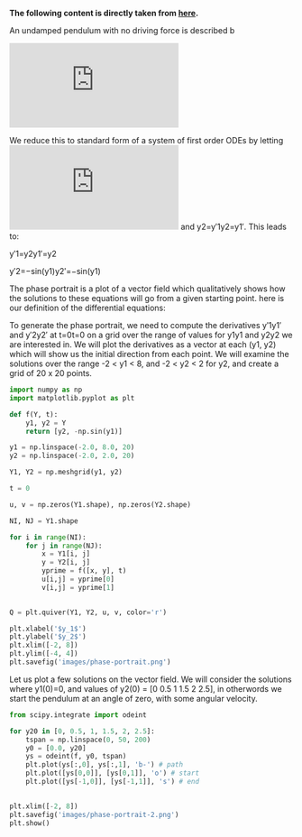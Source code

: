 **The following content is directly taken from [here](http://kitchingroup.cheme.cmu.edu/blog/2013/02/21/Phase-portraits-of-a-system-of-ODEs/).**

An undamped pendulum with no driving force is described b

![](https://latex.codecogs.com/svg.latex?%24y%5E%5Cprime%20%5E%5Cprime%20&plus;%20%5Csin%28y%29%3D0%24)



We reduce this to standard form of a system of first order ODEs by letting ![](https://latex.codecogs.com/svg.latex?y%5E%5Cprime%20%3D%20y_2) and y2=y′1y2=y1′. This leads to:

y′1=y2y1′=y2

y′2=−sin(y1)y2′=−sin(y1)

The phase portrait is a plot of a vector field which qualitatively shows how the solutions to these equations will go from a given starting point. here is our definition of the differential equations:

To generate the phase portrait, we need to compute the derivatives y′1y1′ and y′2y2′ at t=0t=0 on a grid over the range of values for y1y1 and y2y2 we are interested in. We will plot the derivatives as a vector at each (y1, y2) which will show us the initial direction from each point. We will examine the solutions over the range -2 < y1 < 8, and -2 < y2 < 2 for y2, and create a grid of 20 x 20 points.
```python
import numpy as np
import matplotlib.pyplot as plt

def f(Y, t):
    y1, y2 = Y
    return [y2, -np.sin(y1)]

y1 = np.linspace(-2.0, 8.0, 20)
y2 = np.linspace(-2.0, 2.0, 20)

Y1, Y2 = np.meshgrid(y1, y2)

t = 0

u, v = np.zeros(Y1.shape), np.zeros(Y2.shape)

NI, NJ = Y1.shape

for i in range(NI):
    for j in range(NJ):
        x = Y1[i, j]
        y = Y2[i, j]
        yprime = f([x, y], t)
        u[i,j] = yprime[0]
        v[i,j] = yprime[1]
     

Q = plt.quiver(Y1, Y2, u, v, color='r')

plt.xlabel('$y_1$')
plt.ylabel('$y_2$')
plt.xlim([-2, 8])
plt.ylim([-4, 4])
plt.savefig('images/phase-portrait.png')
```
Let us plot a few solutions on the vector field. We will consider the solutions where y1(0)=0, and values of y2(0) = [0 0.5 1 1.5 2 2.5], in otherwords we start the pendulum at an angle of zero, with some angular velocity.

```python
from scipy.integrate import odeint

for y20 in [0, 0.5, 1, 1.5, 2, 2.5]:
    tspan = np.linspace(0, 50, 200)
    y0 = [0.0, y20]
    ys = odeint(f, y0, tspan)
    plt.plot(ys[:,0], ys[:,1], 'b-') # path
    plt.plot([ys[0,0]], [ys[0,1]], 'o') # start
    plt.plot([ys[-1,0]], [ys[-1,1]], 's') # end
    

plt.xlim([-2, 8])
plt.savefig('images/phase-portrait-2.png')
plt.show()
```
